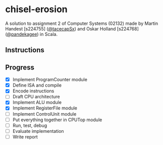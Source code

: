 # chisel-erosion
A solution to assignment 2 of Computer Systems (02132) made by Martin Handest [s224755] ([@tacecapSx](https://github.com/tacecapSx)) and Oskar Holland [s224768] ([@pandekagee](https://github.com/pandekagee)) in Scala.

## Instructions

## Progress
- [x] Implement ProgramCounter module
- [x] Define ISA and compile
- [x] Encode instructions
- [ ] Draft CPU architecture
- [x] Implement ALU module
- [x] Implement RegisterFile module
- [ ] Implement ControlUnit module
- [ ] Put everything together in CPUTop module
- [ ] Run, test, debug
- [ ] Evaluate implementation
- [ ] Write report